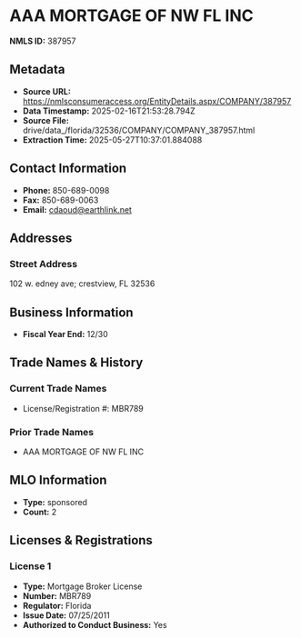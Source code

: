 # AAA MORTGAGE OF NW FL INC

**NMLS ID:** 387957

## Metadata
- **Source URL:** https://nmlsconsumeraccess.org/EntityDetails.aspx/COMPANY/387957
- **Data Timestamp:** 2025-02-16T21:53:28.794Z
- **Source File:** drive/data_/florida/32536/COMPANY/COMPANY_387957.html
- **Extraction Time:** 2025-05-27T10:37:01.884088

## Contact Information
- **Phone:** 850-689-0098
- **Fax:** 850-689-0063
- **Email:** cdaoud@earthlink.net

## Addresses
### Street Address
102 w. edney ave; crestview, FL 32536

## Business Information
- **Fiscal Year End:** 12/30

## Trade Names & History
### Current Trade Names
- License/Registration #: MBR789

### Prior Trade Names
- AAA MORTGAGE OF NW FL INC

## MLO Information
- **Type:** sponsored
- **Count:** 2

## Licenses & Registrations

### License 1
- **Type:** Mortgage Broker License
- **Number:** MBR789
- **Regulator:** Florida
- **Issue Date:** 07/25/2011
- **Authorized to Conduct Business:** Yes
